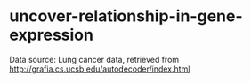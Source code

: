 # uncover-relationship-in-gene-expression
Data source: Lung cancer data, retrieved from 
http://grafia.cs.ucsb.edu/autodecoder/index.html
